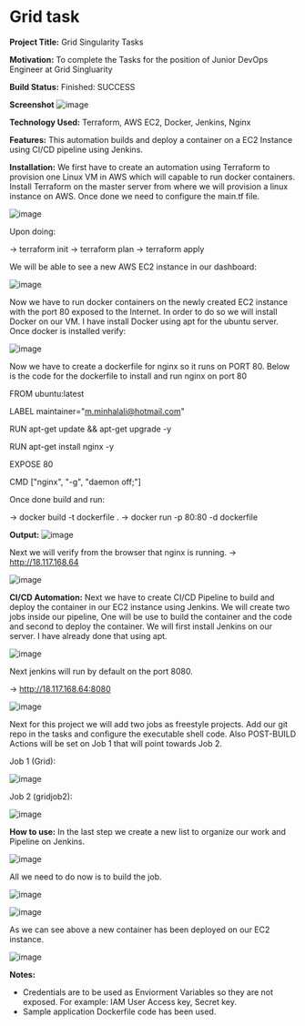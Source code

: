 # Grid task

**Project Title:**
Grid Singularity Tasks

**Motivation:**
To complete the Tasks for the position of Junior DevOps Engineer at Grid Singluarity

**Build Status:**
Finished: SUCCESS

**Screenshot**
![image](https://user-images.githubusercontent.com/46167355/123520502-7e8f7200-d6ca-11eb-9edf-674939a658c8.png)

**Technology Used:**
Terraform, AWS EC2, Docker, Jenkins, Nginx 

**Features:**
This automation builds and deploy a container on a EC2 Instance using CI/CD pipeline using Jenkins.

**Installation:**
We first have to create an automation using Terraform to provision one Linux VM in AWS which will capable to run docker containers.
Install Terraform on the master server from where we will provision a linux instance on AWS. Once done we need to configure the main.tf file. 

![image](https://user-images.githubusercontent.com/46167355/123520682-3de42880-d6cb-11eb-9958-29283f5651f1.png)

Upon doing:

-> terraform init
-> terraform plan
-> terraform apply 

We will be able to see a new AWS EC2 instance in our dashboard:

![image](https://user-images.githubusercontent.com/46167355/123520737-8bf92c00-d6cb-11eb-9e61-85667351b15f.png)

Now we have to run docker containers on the newly created EC2 instance with the port 80 exposed to the Internet. In order to do so we will install Docker on our VM. I have install Docker using apt for the ubuntu server. Once docker is installed verify:

![image](https://user-images.githubusercontent.com/46167355/123520821-2a858d00-d6cc-11eb-8888-f72cfa706d0e.png)

Now we have to create a dockerfile for nginx so it runs on PORT 80. Below is the code for the dockerfile to install and run nginx on port 80


FROM ubuntu:latest

LABEL maintainer="m.minhalali@hotmail.com"

RUN apt-get update && apt-get upgrade -y

RUN apt-get install nginx -y

EXPOSE 80

CMD ["nginx", "-g", "daemon off;"]


Once done build and run:

-> docker build -t dockerfile .
-> docker run -p 80:80 -d dockerfile

**Output:**
![image](https://user-images.githubusercontent.com/46167355/123520954-08403f00-d6cd-11eb-9c16-0497b7fab4fa.png)

Next we will verify from the browser that nginx is running. 
-> http://18.117.168.64

![image](https://user-images.githubusercontent.com/46167355/123520984-332a9300-d6cd-11eb-9c1a-a62001858c89.png)

**CI/CD Automation:**
Next we have to create CI/CD Pipeline to build and deploy the container in our EC2 instance using Jenkins. We will create two jobs inside our pipeline, One will be use to build the container and the code and second to deploy the container. We will first install Jenkins on our server. I have already done that using apt. 

![image](https://user-images.githubusercontent.com/46167355/123521489-5c005780-d6d0-11eb-92db-dd271995871d.png)


Next jenkins will run by default on the port 8080.

-> http://18.117.168.64:8080

![image](https://user-images.githubusercontent.com/46167355/123521111-0aef6400-d6ce-11eb-9d6a-7f690378ac66.png)

Next for this project we will add two jobs as freestyle projects. Add our git repo in the tasks and configure the executable shell code. Also POST-BUILD Actions will be set on Job 1 that will point towards Job 2. 

Job 1 (Grid):

![image](https://user-images.githubusercontent.com/46167355/123521247-e8aa1600-d6ce-11eb-810b-ec04f7f85bdb.png)

Job 2 (gridjob2):

![image](https://user-images.githubusercontent.com/46167355/123521260-feb7d680-d6ce-11eb-886e-21741abf820b.png)

**How to use:**
In the last step we create a new list to organize our work and Pipeline on Jenkins. 

![image](https://user-images.githubusercontent.com/46167355/123521300-3c1c6400-d6cf-11eb-9b2b-a607abdda1d2.png)

All we need to do now is to build the job.

![image](https://user-images.githubusercontent.com/46167355/123521337-7be34b80-d6cf-11eb-9ef1-7a61b6c26186.png)


![image](https://user-images.githubusercontent.com/46167355/123521359-9caba100-d6cf-11eb-97e6-e25e4328d079.png)

As we can see above a new container has been deployed on our EC2 instance. 

![image](https://user-images.githubusercontent.com/46167355/123521512-7e927080-d6d0-11eb-9965-6fed6ade32b3.png)


**Notes:** 
- Credentials are to be used as Enviorment Variables so they are not exposed. For example: IAM User Access key, Secret key.
- Sample application Dockerfile code has been used. 


